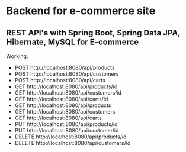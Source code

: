 # Backend for e-commerce site
## REST API's with Spring Boot, Spring Data JPA, Hibernate, MySQL for E-commerce
Working: 
- POST http://localhost:8080/api/products
- POST http://localhost:8080/api/customers
- POST http://localhost:8080/api/carts
- GET http://localhost:8080/api/products/id
- GET http://localhost:8080/api/customers/id
- GET http://localhost:8080/api/carts/id
- GET http://localhost:8080/api/products
- GET http://localhost:8080/api/customers
- GET http://localhost:8080/api/carts
- PUT http://localhost:8080/api/products/id
- PUT http://localhost:8080/api/customer/id
- DELETE http://localhost:8080/api/products/id
- DELETE http://localhost:8080/api/customers/id

